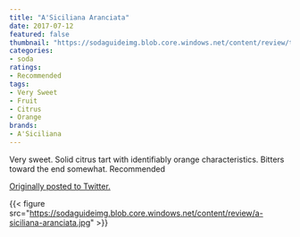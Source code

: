 ```yaml
---
title: "A'Siciliana Aranciata"
date: 2017-07-12
featured: false
thumbnail: "https://sodaguideimg.blob.core.windows.net/content/review/thumbs/a-siciliana-aranciata.jpg"
categories:
- soda
ratings:
- Recommended
tags:
- Very Sweet
- Fruit
- Citrus
- Orange
brands:
- A'Siciliana
---
```


Very sweet. Solid citrus tart with identifiably orange characteristics. Bitters toward the end somewhat. Recommended

[Originally posted to Twitter.](https://twitter.com/Cavorter/status/885206624763338755)

{{< figure src="https://sodaguideimg.blob.core.windows.net/content/review/a-siciliana-aranciata.jpg" >}}

